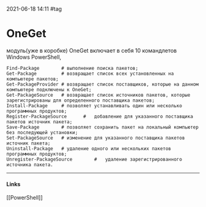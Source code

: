 2021-06-18 14:11
#tag
# OneGet
модуль(уже в коробке) OneGet включает в себя 10 командлетов Windows PowerShell, 
```shell
Find-Package		# выполнение поиска пакетов;
Get-Package			# возвращает список всех установленных на компьютере пакетов;
Get-PackageProvider	# возвращает список поставщиков, которые на данном компьютере подключены к OneGet;
Get-PackageSource	# возвращает список источников пакетов, которые зарегистрированы для определенного поставщика пакетов;
Install-Package		# позволяет устанавливать один или несколько программных продуктов;
Register-PackageSource		#   добавление для указанного поставщика пакетов источник пакета;
Save-Package		# позволяет сохранить пакет на локальный компьютер без последующей установки;
Set-PackageSource	# изменение для указанного поставщика пакетов источник пакета;
Uninstall-Package	# удаление одного или нескольких пакетов программных продуктов;
Unregister-PackageSource		#   удаление зарегистрированного источника пакета.
```
_____________
#### Links
[[PowerShell]]